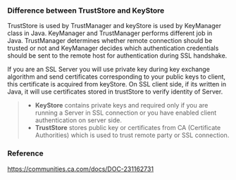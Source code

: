 ### Difference between TrustStore and KeyStore
TrustStore is used by TrustManager and keyStore is used by KeyManager class in Java.
KeyManager and TrustManager performs different job in Java.
TrustManager determines whether remote connection should be trusted or not and KeyManager decides which authentication credentials should be sent to the remote host for authentication during SSL handshake.   

If you are an SSL Server you will use private key during key exchange algorithm and send certificates corresponding to your public keys to client, this certificate is acquired from keyStore. On SSL client side, if its written in Java, it will use certificates stored in trustStore to verify identity of Server.  

>* **KeyStore** contains private keys and required only if you are running a Server in SSL connection or you have enabled client authentication on server side.  
>* **TrustStore** stores public key or certificates from CA (Certificate Authorities) which is used to trust remote party or SSL connection.

### Reference
https://communities.ca.com/docs/DOC-231162731
